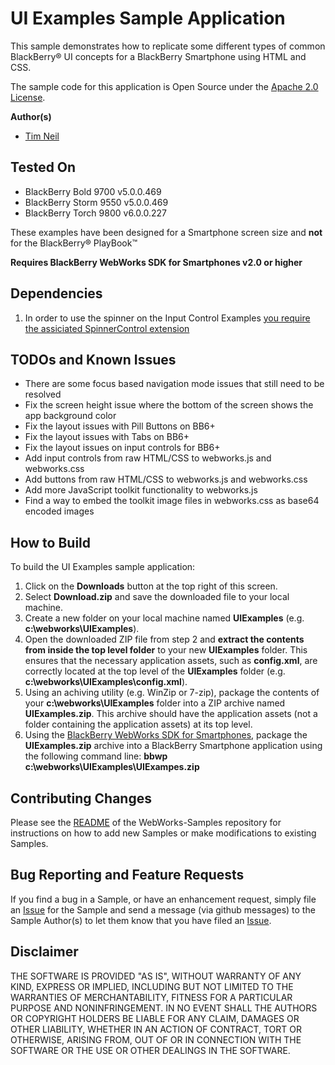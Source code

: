 # UI Examples Sample Application

This sample demonstrates how to replicate some different types of common BlackBerry&reg; UI concepts for a BlackBerry Smartphone using HTML and CSS.

The sample code for this application is Open Source under the [Apache 2.0 License](http://www.apache.org/licenses/LICENSE-2.0.html).


**Author(s)** 

* [Tim Neil](https://github.com/tneil)

## Tested On

* BlackBerry Bold 9700 v5.0.0.469
* BlackBerry Storm 9550 v5.0.0.469
* BlackBerry Torch 9800 v6.0.0.227

These examples have been designed for a Smartphone screen size and **not** for the BlackBerry&reg; PlayBook&trade;

**Requires BlackBerry WebWorks SDK for Smartphones v2.0 or higher**


## Dependencies

1. In order to use the spinner on the Input Control Examples [you require the assiciated SpinnerControl extension](https://github.com/blackberry/WebWorks-Community-APIs/tree/master/Smartphone/SpinnerControl) 


## TODOs and Known Issues

* There are some focus based navigation mode issues that still need to be resolved
* Fix the screen height issue where the bottom of the screen shows the app background color
* Fix the layout issues with Pill Buttons on BB6+
* Fix the layout issues with Tabs on BB6+
* Fix the layout issues on input controls for BB6+
* Add input controls from raw HTML/CSS to webworks.js and webworks.css 
* Add buttons from raw HTML/CSS to webworks.js and webworks.css
* Add more JavaScript toolkit functionality to webworks.js
* Find a way to embed the toolkit image files in webworks.css as base64 encoded images

## How to Build

To build the UI Examples sample application:

1. Click on the **Downloads** button at the top right of this screen.
2. Select **Download.zip** and save the downloaded file to your local machine.
3. Create a new folder on your local machine named **UIExamples** (e.g. **c:\webworks\UIExamples**).
4. Open the downloaded ZIP file from step 2 and **extract the contents from inside the top level folder** to your new **UIExamples** folder.  This ensures that the necessary application assets, such as **config.xml**, are correctly located at the top level of the **UIExamples** folder (e.g. **c:\webworks\UIExamples\config.xml**).
5. Using an achiving utility (e.g. WinZip or 7-zip), package the contents of your **c:\webworks\UIExamples** folder into a ZIP archive named **UIExamples.zip**.  This archive should have the application assets (not a folder containing the application assets) at its top level.
6. Using the [BlackBerry WebWorks SDK for Smartphones](http://us.blackberry.com/developers/browserdev/widgetsdk.jsp), package the **UIExamples.zip** archive into a BlackBerry Smartphone application using the following command line: **bbwp c:\webworks\UIExamples\UIExampes.zip**


## Contributing Changes

Please see the [README](https://github.com/blackberry/WebWorks-Samples) of the WebWorks-Samples repository for instructions on how to add new Samples or make modifications to existing Samples.


## Bug Reporting and Feature Requests

If you find a bug in a Sample, or have an enhancement request, simply file an [Issue](https://github.com/blackberry/WebWorks-Samples/issues) for the Sample and send a message (via github messages) to the Sample Author(s) to let them know that you have filed an [Issue](https://github.com/blackberry/WebWorks-Samples/issues).

## Disclaimer

THE SOFTWARE IS PROVIDED "AS IS", WITHOUT WARRANTY OF ANY KIND, EXPRESS OR IMPLIED, INCLUDING BUT NOT LIMITED TO THE WARRANTIES OF MERCHANTABILITY, FITNESS FOR A PARTICULAR PURPOSE AND NONINFRINGEMENT. IN NO 
EVENT SHALL THE AUTHORS OR COPYRIGHT HOLDERS BE LIABLE FOR ANY CLAIM, DAMAGES OR OTHER LIABILITY, WHETHER IN AN ACTION OF CONTRACT, TORT OR OTHERWISE, ARISING FROM, OUT OF OR IN CONNECTION WITH THE SOFTWARE OR 
THE USE OR OTHER DEALINGS IN THE SOFTWARE.
